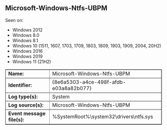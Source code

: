## Microsoft-Windows-Ntfs-UBPM

Seen on:
* Windows 2012
* Windows 8.0
* Windows 8.1
* Windows 10 (1511, 1607, 1703, 1709, 1803, 1809, 1903, 1909, 2004, 20H2)
* Windows 2016
* Windows 2019
* Windows 11 (21H2)

<table border="1" class="docutils">
  <tbody>
    <tr>
      <td><b>Name:</b></td>
      <td>Microsoft-Windows-Ntfs-UBPM</td>
    </tr>
    <tr>
      <td><b>Identifier:</b></td>
      <td>{8e6a5303-a4ce-498f-afdb-e03a8a82b077}</td>
    </tr>
    <tr>
      <td><b>Log type(s):</b></td>
      <td>System</td>
    </tr>
    <tr>
      <td><b>Log source(s):</b></td>
      <td>Microsoft-Windows-Ntfs-UBPM</td>
    </tr>
    <tr>
      <td><b>Event message file(s):</b></td>
      <td>%SystemRoot%\system32\drivers\ntfs.sys</td>
    </tr>
  </tbody>
</table>

&nbsp;

